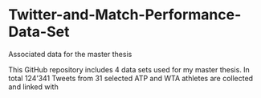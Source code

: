# Twitter-and-Match-Performance-Data-Set
Associated data for the master thesis

This GitHub repository includes 4 data sets used for my master thesis. In total 124’341 Tweets from 31 selected ATP and WTA athletes are collected and linked with
